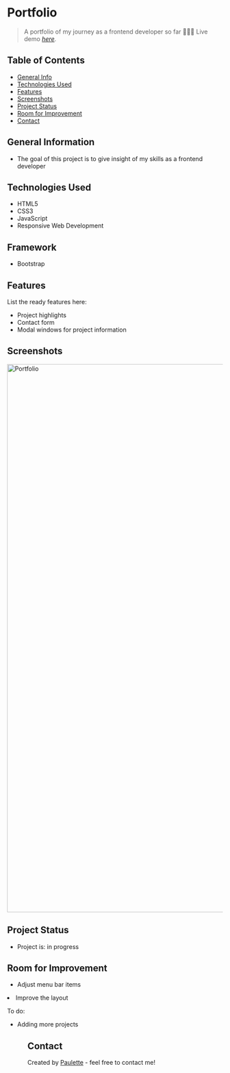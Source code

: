 # Portfolio
> A portfolio of my journey as a frontend developer so far 👩🏽‍💻
> Live demo [_here_](https://paulette-zaldivar-flores.netlify.app/).

## Table of Contents
* [General Info](#general-information)
* [Technologies Used](#technologies-used)
* [Features](#features)
* [Screenshots](#screenshots)
* [Project Status](#project-status)
* [Room for Improvement](#room-for-improvement)
* [Contact](#contact)


## General Information
<ul><li>The goal of this project is to give insight of my skills as a frontend developer</li></ul>


## Technologies Used
<ul>
  <li>HTML5</li>
  <li>CSS3</li>
  <li>JavaScript</li>
  <li>Responsive Web Development</li> </ul>
  
  
 ## Framework 
<ul>
  <li>Bootstrap</li></ul>
  


## Features
List the ready features here:
<ul>
  <li>Project highlights</li>
  <li>Contact form</li>
  <li>Modal windows for project information</li></ul>


## Screenshots

<img width="1280" alt="Portfolio" src="https://user-images.githubusercontent.com/96970580/210963234-60f08569-24a8-4d6c-8b1e-5a16c40a267e.png">




## Project Status
<ul>
<li>Project is: in progress</li></ul>


## Room for Improvement
<ul>
  <li>Adjust menu bar items</ul>
<li>Improve the layout</li></ul>


To do:
<ul>
  <li>Adding more projects</li><ul>


## Contact
Created by [Paulette](https://paulette-zaldivar-flores.netlify.app/) - feel free to contact me!

